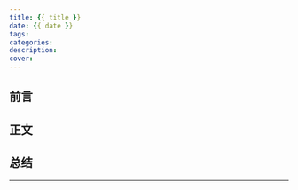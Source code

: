 ```yaml
---
title: {{ title }}
date: {{ date }}
tags: 
categories: 
description: 
cover: 
---
```


## 前言

<!-- more -->

## 正文

## 总结

---